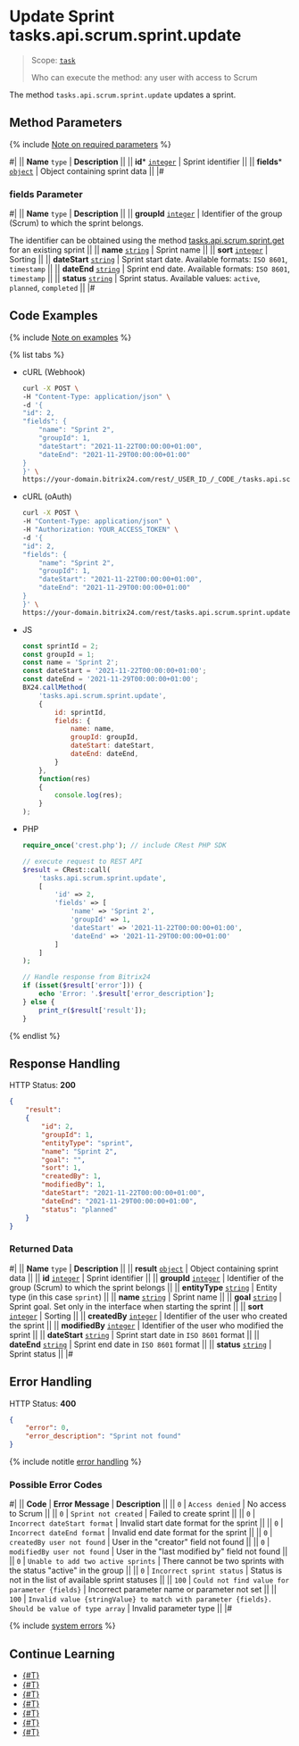 # Update Sprint tasks.api.scrum.sprint.update

> Scope: [`task`](../../../scopes/permissions.md)
>
> Who can execute the method: any user with access to Scrum

The method `tasks.api.scrum.sprint.update` updates a sprint.

## Method Parameters

{% include [Note on required parameters](../../../../_includes/required.md) %}

#|
|| **Name**
`type` | **Description** ||
|| **id***
[`integer`](../../../data-types.md) | Sprint identifier ||
|| **fields***
[`object`](../../../data-types.md) | Object containing sprint data ||
|#

### fields Parameter

#|
|| **Name**
`type` | **Description** ||
|| **groupId** 
[`integer`](../../../data-types.md) | Identifier of the group (Scrum) to which the sprint belongs. 

The identifier can be obtained using the method [tasks.api.scrum.sprint.get](./tasks-api-scrum-sprint-get.md) for an existing sprint ||
|| **name** 
[`string`](../../../data-types.md) | Sprint name ||
|| **sort** 
[`integer`](../../../data-types.md) | Sorting ||
|| **dateStart** 
[`string`](../../../data-types.md) | Sprint start date. Available formats: `ISO 8601`, `timestamp` ||
|| **dateEnd** 
[`string`](../../../data-types.md) | Sprint end date. Available formats: `ISO 8601`, `timestamp` ||
|| **status** 
[`string`](../../../data-types.md) | Sprint status. Available values: `active`, `planned`, `completed` ||
|#

## Code Examples

{% include [Note on examples](../../../../_includes/examples.md) %}

{% list tabs %}

- cURL (Webhook)

    ```bash
    curl -X POST \
    -H "Content-Type: application/json" \
    -d '{
    "id": 2,
    "fields": {
        "name": "Sprint 2",
        "groupId": 1,
        "dateStart": "2021-11-22T00:00:00+01:00",
        "dateEnd": "2021-11-29T00:00:00+01:00"
    }
    }' \
    https://your-domain.bitrix24.com/rest/_USER_ID_/_CODE_/tasks.api.scrum.sprint.update
    ```

- cURL (oAuth)

    ```bash
    curl -X POST \
    -H "Content-Type: application/json" \
    -H "Authorization: YOUR_ACCESS_TOKEN" \
    -d '{
    "id": 2,
    "fields": {
        "name": "Sprint 2",
        "groupId": 1,
        "dateStart": "2021-11-22T00:00:00+01:00",
        "dateEnd": "2021-11-29T00:00:00+01:00"
    }
    }' \
    https://your-domain.bitrix24.com/rest/tasks.api.scrum.sprint.update
    ```

- JS

    ```js
    const sprintId = 2;
    const groupId = 1;
    const name = 'Sprint 2';
    const dateStart = '2021-11-22T00:00:00+01:00';
    const dateEnd = '2021-11-29T00:00:00+01:00';
    BX24.callMethod(
        'tasks.api.scrum.sprint.update',
        {
            id: sprintId,
            fields: {
                name: name,
                groupId: groupId,
                dateStart: dateStart,
                dateEnd: dateEnd,
            }
        },
        function(res)
        {
            console.log(res);
        }
    );
    ```

- PHP

    ```php
    require_once('crest.php'); // include CRest PHP SDK

    // execute request to REST API
    $result = CRest::call(
        'tasks.api.scrum.sprint.update',
        [
            'id' => 2,
            'fields' => [
                'name' => 'Sprint 2',
                'groupId' => 1,
                'dateStart' => '2021-11-22T00:00:00+01:00',
                'dateEnd' => '2021-11-29T00:00:00+01:00'
            ]
        ]
    );

    // Handle response from Bitrix24
    if (isset($result['error'])) {
        echo 'Error: '.$result['error_description'];
    } else {
        print_r($result['result']);
    }
    ```

{% endlist %}

## Response Handling

HTTP Status: **200**

```json
{
    "result":
    {
        "id": 2,
        "groupId": 1,
        "entityType": "sprint",
        "name": "Sprint 2",
        "goal": "",
        "sort": 1,
        "createdBy": 1,
        "modifiedBy": 1,
        "dateStart": "2021-11-22T00:00:00+01:00",
        "dateEnd": "2021-11-29T00:00:00+01:00",
        "status": "planned"
    }
}
```

### Returned Data

#|
|| **Name**
`type` | **Description** ||
|| **result** 
[`object`](../../../data-types.md) | Object containing sprint data ||
|| **id** 
[`integer`](../../../data-types.md) | Sprint identifier ||
|| **groupId** 
[`integer`](../../../data-types.md) | Identifier of the group (Scrum) to which the sprint belongs ||
|| **entityType** 
[`string`](../../../data-types.md) | Entity type (in this case `sprint`) ||
|| **name** 
[`string`](../../../data-types.md) | Sprint name ||
|| **goal** 
[`string`](../../../data-types.md) | Sprint goal. Set only in the interface when starting the sprint ||
|| **sort** 
[`integer`](../../../data-types.md) | Sorting ||
|| **createdBy** 
[`integer`](../../../data-types.md) | Identifier of the user who created the sprint ||
|| **modifiedBy** 
[`integer`](../../../data-types.md) | Identifier of the user who modified the sprint ||
|| **dateStart** 
[`string`](../../../data-types.md) | Sprint start date in `ISO 8601` format ||
|| **dateEnd** 
[`string`](../../../data-types.md) | Sprint end date in `ISO 8601` format ||
|| **status** 
[`string`](../../../data-types.md) | Sprint status ||
|#

## Error Handling

HTTP Status: **400**

```json
{
    "error": 0,
    "error_description": "Sprint not found"
}
```

{% include notitle [error handling](../../../../_includes/error-info.md) %}

### Possible Error Codes

#|
|| **Code** | **Error Message** | **Description** ||
|| `0` | `Access denied` | No access to Scrum ||
|| `0` | `Sprint not created` | Failed to create sprint ||
|| `0` | `Incorrect dateStart format` | Invalid start date format for the sprint ||
|| `0` | `Incorrect dateEnd format` | Invalid end date format for the sprint ||
|| `0` | `createdBy user not found` | User in the "creator" field not found ||
|| `0` | `modifiedBy user not found` | User in the "last modified by" field not found ||
|| `0` | `Unable to add two active sprints` | There cannot be two sprints with the status "active" in the group ||
|| `0` | `Incorrect sprint status` | Status is not in the list of available sprint statuses ||
|| `100` | `Could not find value for parameter {fields}` | Incorrect parameter name or parameter not set ||
|| `100` | `Invalid value {stringValue} to match with parameter {fields}. Should be value of type array` | Invalid parameter type ||
|#

{% include [system errors](../../../../_includes/system-errors.md) %}

## Continue Learning

- [{#T}](./tasks-api-scrum-sprint-add.md)
- [{#T}](./tasks-api-scrum-sprint-start.md)
- [{#T}](./tasks-api-scrum-sprint-complete.md)
- [{#T}](./tasks-api-scrum-sprint-get.md)
- [{#T}](./tasks-api-scrum-sprint-list.md)
- [{#T}](./tasks-api-scrum-sprint-delete.md)
- [{#T}](./tasks-api-scrum-sprint-get-fields.md)